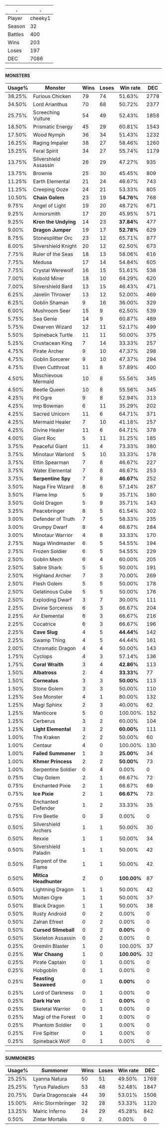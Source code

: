 .|.
|-|-
Player|cheeky1
Season|32
Battles|400
Wins|203
Loses|197
DEC|7086

---
**MONSTERS**

Usage%|Monster|Wins|Loses|Win rate|DEC|
-|-|-|-|-|-|
38.25%|Furious Chicken|79|74|51.63%|2778|
34.50%|Lord Arianthus|70|68|50.72%|2377|
25.75%|Screeching Vulture|54|49|52.43%|1858|
18.50%|Prismatic Energy|45|29|60.81%|1543|
17.50%|Wood Nymph|36|34|51.43%|1232|
16.25%|Raging Impaler|38|27|58.46%|1260|
15.25%|Feral Spirit|34|27|55.74%|1179|
13.75%|Silvershield Assassin|26|29|47.27%|935|
13.75%|Brownie|25|30|45.45%|809|
11.25%|Earth Elemental|21|24|46.67%|743|
11.25%|Creeping Ooze|24|21|53.33%|805|
10.50%|**Chain Golem**|23|19|**54.76%**|768|
9.75%|Angel of Light|19|20|48.72%|671|
9.25%|Armorsmith|17|20|45.95%|571|
9.25%|**Kron the Undying**|14|23|**37.84%**|477|
9.00%|**Dragon Jumper**|19|17|**52.78%**|629|
8.75%|Stonesplitter Orc|23|12|65.71%|877|
8.00%|Silvershield Knight|20|12|62.50%|673|
7.75%|Ruler of the Seas|18|13|58.06%|616|
7.75%|Medusa|17|14|54.84%|605|
7.75%|Crystal Werewolf|16|15|51.61%|538|
7.00%|Kobold Miner|18|10|64.29%|620|
7.00%|Silvershield Bard|13|15|46.43%|471|
6.25%|Javelin Thrower|13|12|52.00%|469|
6.25%|Goblin Shaman|9|16|36.00%|329|
6.00%|Mushroom Seer|15|9|62.50%|539|
5.75%|Sea Genie|14|9|60.87%|489|
5.75%|Dwarven Wizard|12|11|52.17%|499|
5.50%|Spineback Turtle|11|11|50.00%|375|
5.25%|Crustacean King|7|14|33.33%|257|
4.75%|Pirate Archer|9|10|47.37%|298|
4.75%|Goblin Sorcerer|9|10|47.37%|294|
4.75%|Elven Cutthroat|11|8|57.89%|400|
4.50%|Mischievous Mermaid|10|8|55.56%|345|
4.50%|Beetle Queen|10|8|55.56%|345|
4.25%|Pit Ogre|9|8|52.94%|313|
4.25%|Imp Bowman|6|11|35.29%|202|
4.25%|Sacred Unicorn|11|6|64.71%|371|
4.25%|Mermaid Healer|7|10|41.18%|257|
4.25%|Divine Healer|11|6|64.71%|378|
4.00%|Giant Roc|5|11|31.25%|185|
3.75%|Peaceful Giant|11|4|73.33%|380|
3.75%|Minotaur Warlord|5|10|33.33%|178|
3.75%|Ettin Spearman|7|8|46.67%|227|
3.75%|Water Elemental|7|8|46.67%|253|
3.75%|**Serpentine Spy**|7|8|**46.67%**|252|
3.50%|Naga Fire Wizard|8|6|57.14%|287|
3.50%|Flame Imp|5|9|35.71%|180|
3.50%|Gold Dragon|5|9|35.71%|143|
3.25%|Peacebringer|8|5|61.54%|302|
3.00%|Defender of Truth|7|5|58.33%|235|
3.00%|Grumpy Dwarf|8|4|66.67%|284|
3.00%|Minotaur Warrior|4|8|33.33%|170|
2.75%|Naga Windmaster|6|5|54.55%|194|
2.75%|Frozen Soldier|6|5|54.55%|229|
2.50%|Goblin Mech|6|4|60.00%|205|
2.50%|Sabre Shark|5|5|50.00%|191|
2.50%|Highland Archer|7|3|70.00%|269|
2.50%|Flesh Golem|5|5|50.00%|178|
2.50%|Gelatinous Cube|5|5|50.00%|176|
2.50%|Exploding Dwarf|3|7|30.00%|111|
2.25%|Divine Sorceress|6|3|66.67%|204|
2.25%|Air Elemental|6|3|66.67%|216|
2.25%|Cocatrice|6|3|66.67%|196|
2.25%|**Cave Slug**|4|5|**44.44%**|142|
2.25%|Swamp Thing|4|5|44.44%|161|
2.00%|Chromatic Dragon|4|4|50.00%|143|
1.75%|Cyclops|4|3|57.14%|136|
1.75%|**Coral Wraith**|3|4|**42.86%**|113|
1.50%|**Albatross**|2|4|**33.33%**|77|
1.50%|**Cornealus**|3|3|**50.00%**|113|
1.50%|Stone Golem|3|3|50.00%|110|
1.25%|Sea Monster|4|1|80.00%|132|
1.25%|Magi Sphinx|2|3|40.00%|62|
1.25%|Manticore|5|0|100.00%|152|
1.25%|Cerberus|3|2|60.00%|104|
1.25%|**Light Elemental**|3|2|**60.00%**|111|
1.00%|The Kraken|2|2|50.00%|60|
1.00%|Centaur|4|0|100.00%|130|
1.00%|**Failed Summoner**|1|3|**25.00%**|34|
1.00%|**Khmer Princess**|2|2|**50.00%**|73|
1.00%|Serpentine Soldier|0|4|0.00%|0|
0.75%|Clay Golem|2|1|66.67%|72|
0.75%|Enchanted Pixie|2|1|66.67%|69|
0.75%|**Ice Pixie**|2|1|**66.67%**|73|
0.75%|Enchanted Defender|1|2|33.33%|35|
0.75%|Fire Beetle|0|3|0.00%|0|
0.50%|Silvershield Archers|1|1|50.00%|30|
0.50%|Rexxie|1|1|50.00%|34|
0.50%|Silvershield Paladin|1|1|50.00%|42|
0.50%|Serpent of the Flame|1|1|50.00%|42|
0.50%|**Mitica Headhunter**|2|0|**100.00%**|87|
0.50%|Lightning Dragon|1|1|50.00%|42|
0.50%|Molten Ogre|1|1|50.00%|37|
0.50%|Black Dragon|1|1|50.00%|38|
0.50%|Rusty Android|0|2|0.00%|0|
0.50%|Zalran Efreet|0|2|0.00%|0|
0.50%|**Cursed Slimeball**|0|2|**0.00%**|0|
0.50%|Skeleton Assassin|0|2|0.00%|0|
0.25%|Gremlin Blaster|1|0|100.00%|37|
0.25%|**War Chaang**|1|0|**100.00%**|32|
0.25%|Pirate Captain|0|1|0.00%|0|
0.25%|Hobgoblin|0|1|0.00%|0|
0.25%|**Feasting Seaweed**|0|1|**0.00%**|0|
0.25%|Lord of Darkness|0|1|0.00%|0|
0.25%|**Dark Ha'on**|0|1|**0.00%**|0|
0.25%|Skeletal Warrior|0|1|0.00%|0|
0.25%|Magi of the Forest|0|1|0.00%|0|
0.25%|Phantom Soldier|0|1|0.00%|0|
0.25%|Fire Spitter|0|1|0.00%|0|
0.25%|Spineback Wolf|0|1|0.00%|0|

---
**SUMMONERS**

Usage%|Summoner|Wins|Loses|Win rate|DEC|
-|-|-|-|-|-|
25.25%|Lyanna Natura|50|51|49.50%|1769|
25.25%|Tyrus Paladium|53|48|52.48%|1847|
20.75%|Daria Dragonscale|44|39|53.01%|1506|
15.00%|Alric Stormbringer|32|28|53.33%|1120|
13.25%|Malric Inferno|24|29|45.28%|842|
0.50%|Zintar Mortalis|0|2|0.00%|0|
